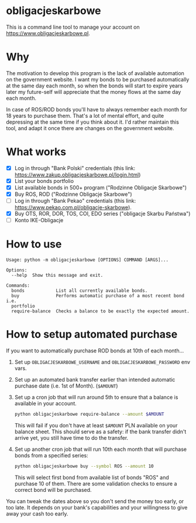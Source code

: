 obligacjeskarbowe
====

This is a command line tool to manage your account on https://www.obligacjeskarbowe.pl.

# Why

The motivation to develop this program is the lack of available automation on the government website. I want my bonds to be purchased automatically at the same day each month, so when the bonds will start to expire years later my future-self will appreciate that the money flows at the same day each month.

In case of ROS/ROD bonds you'll have to always remember each month for 18 years to purchase them. That's a lot of mental effort, and quite depressing at the same time if you think about it. I'd rather maintain this tool, and adapt it once there are changes on the government website.

# What works

- [x] Log in through "Bank Polski" credentials (this link: https://www.zakup.obligacjeskarbowe.pl/login.html)
- [x] List your bonds portfolio
- [x] List available bonds in 500+ program ("Rodzinne Obligacje Skarbowe")
- [x] Buy ROS, ROD ("Rodzinne Obligacje Skarbowe")
- [ ] Log in through "Bank Pekao" credentials (this link: https://www.pekao.com.pl/obligacje-skarbowe).
- [x] Buy OTS, ROR, DOR, TOS, COI, EDO series ("obligacje Skarbu Państwa")
- [ ] Konto IKE-Obligacje

# How to use

```
Usage: python -m obligacjeskarbowe [OPTIONS] COMMAND [ARGS]...

Options:
  --help  Show this message and exit.

Commands:
  bonds            List all currently available bonds.
  buy              Performs automatic purchase of a most recent bond i.e.
  portfolio
  require-balance  Checks a balance to be exactly the expected amount.
```

# How to setup automated purchase

If you want to automatically purchase ROD bonds at 10th of each month...

1. Set up `OBLIGACJESKARBOWE_USERNAME` and `OBLIGACJESKARBOWE_PASSWORD` env vars.
2. Set up an automated bank transfer earlier than intended automatic purchase date (i.e. 1st of Month). (`$AMOUNT`)
3. Set up a cron job that will run around 5th to ensure that a balance is available in your account.

   ```sh
   python obligacjeskarbowe require-balance --amount $AMOUNT
   ```

   This will fail if you don't have at least `$AMOUNT` PLN available on your balance sheet. This should serve as a safety: if the bank transfer didn't arrive yet, you still have time to do the transfer.

4. Set up another cron job that will run 10th each month that will purchase bonds from a specified series:

   ```sh
   python obligacjeskarbowe buy --symbol ROS --amount 10
   ```

   This will select first bond from available list of bonds "ROS" and purchase 10 of them. There are some validation checks to ensure a correct bond will be purchased.

You can tweak the dates above so you don't send the money too early, or too late. It depends on your bank's capabilities and your willingness to give away your cash too early.

